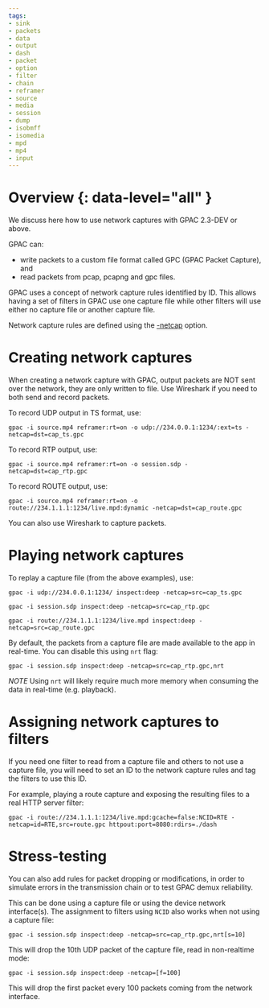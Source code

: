 ```yaml
---
tags:
- sink
- packets
- data
- output
- dash
- packet
- option
- filter
- chain
- reframer
- source
- media
- session
- dump
- isobmff
- isomedia
- mpd
- mp4
- input
---
```



# Overview {: data-level="all" }

We discuss here how to use network captures with GPAC 2.3-DEV or above.



GPAC can:

- write packets to a custom file format called GPC (GPAC Packet Capture), and
- read packets from pcap, pcapng and gpc files.

GPAC uses a concept of network capture rules identified by ID. This allows having a set of filters in GPAC use one capture file while other filters will use either no capture file or another capture file.

Network capture rules are defined using the [-netcap](core_options#netcap) option. 


# Creating network captures

When creating a network capture with GPAC, output packets are NOT sent over the network, they are only written to file. 
Use Wireshark if you need to both send and record packets.


To record UDP output in TS format, use:
 
```
gpac -i source.mp4 reframer:rt=on -o udp://234.0.0.1:1234/:ext=ts -netcap=dst=cap_ts.gpc
```

To record RTP output, use:
 
```
gpac -i source.mp4 reframer:rt=on -o session.sdp -netcap=dst=cap_rtp.gpc
```

To record ROUTE output, use:
 
```
gpac -i source.mp4 reframer:rt=on -o route://234.1.1.1:1234/live.mpd:dynamic -netcap=dst=cap_route.gpc
```

You can also use Wireshark to capture packets.


# Playing network captures

To replay a capture file (from the above examples), use: 

```
gpac -i udp://234.0.0.1:1234/ inspect:deep -netcap=src=cap_ts.gpc

gpac -i session.sdp inspect:deep -netcap=src=cap_rtp.gpc

gpac -i route://234.1.1.1:1234/live.mpd inspect:deep -netcap=src=cap_route.gpc
```

By default, the packets from a capture file are made available to the app in real-time. You can disable this using `nrt` flag:

```
gpac -i session.sdp inspect:deep -netcap=src=cap_rtp.gpc,nrt

```

_NOTE_  Using `nrt` will likely require much more memory when consuming the data in real-time (e.g. playback).


# Assigning network captures to filters

If you need one filter to read from a capture file and others to not use a capture file, you will need to set an ID to the network capture rules and tag the filters to use this ID.

For example, playing a route capture and exposing the resulting files to a real HTTP server filter:

```
gpac -i route://234.1.1.1:1234/live.mpd:gcache=false:NCID=RTE -netcap=id=RTE,src=route.gpc httpout:port=8080:rdirs=./dash

```


# Stress-testing

You can also add rules for packet dropping or modifications, in order to simulate errors in the transmission chain or to test GPAC demux reliability.

This can be done using a capture file or using the device network interface(s). The assignment to filters using `NCID` also works when not using a capture file:


```
gpac -i session.sdp inspect:deep -netcap=src=cap_rtp.gpc,nrt[s=10]

```

This will drop the 10th UDP packet of the capture file, read in non-realtime mode:

```
gpac -i session.sdp inspect:deep -netcap=[f=100]

```

This will drop the first packet every 100 packets coming from the network interface.


